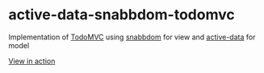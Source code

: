 # active-data-snabbdom-todomvc

Implementation of [TodoMVC](http://todomvc.com/) using [snabbdom](https://github.com/snabbdom/snabbdom) for view and [active-data](https://github.com/forceuser/active-data) for model

[View in action](https://cdn.rawgit.com/forceuser/active-data-snabbdom-todomvc/1.0.7/index.html)
